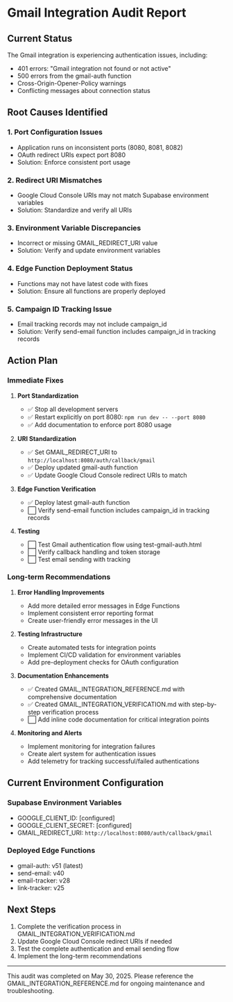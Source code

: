 # Gmail Integration Audit Report

## Current Status
The Gmail integration is experiencing authentication issues, including:
- 401 errors: "Gmail integration not found or not active"
- 500 errors from the gmail-auth function
- Cross-Origin-Opener-Policy warnings
- Conflicting messages about connection status

## Root Causes Identified

### 1. Port Configuration Issues
- Application runs on inconsistent ports (8080, 8081, 8082)
- OAuth redirect URIs expect port 8080
- Solution: Enforce consistent port usage

### 2. Redirect URI Mismatches
- Google Cloud Console URIs may not match Supabase environment variables
- Solution: Standardize and verify all URIs

### 3. Environment Variable Discrepancies
- Incorrect or missing GMAIL_REDIRECT_URI value
- Solution: Verify and update environment variables

### 4. Edge Function Deployment Status
- Functions may not have latest code with fixes
- Solution: Ensure all functions are properly deployed

### 5. Campaign ID Tracking Issue
- Email tracking records may not include campaign_id
- Solution: Verify send-email function includes campaign_id in tracking records

## Action Plan

### Immediate Fixes

1. **Port Standardization**
   - ✅ Stop all development servers
   - ✅ Restart explicitly on port 8080: `npm run dev -- --port 8080`
   - ✅ Add documentation to enforce port 8080 usage

2. **URI Standardization**
   - ✅ Set GMAIL_REDIRECT_URI to `http://localhost:8080/auth/callback/gmail`
   - ✅ Deploy updated gmail-auth function
   - ✅ Update Google Cloud Console redirect URIs to match

3. **Edge Function Verification**
   - ✅ Deploy latest gmail-auth function
   - ⬜ Verify send-email function includes campaign_id in tracking records

4. **Testing**
   - ⬜ Test Gmail authentication flow using test-gmail-auth.html
   - ⬜ Verify callback handling and token storage
   - ⬜ Test email sending with tracking

### Long-term Recommendations

1. **Error Handling Improvements**
   - Add more detailed error messages in Edge Functions
   - Implement consistent error reporting format
   - Create user-friendly error messages in the UI

2. **Testing Infrastructure**
   - Create automated tests for integration points
   - Implement CI/CD validation for environment variables
   - Add pre-deployment checks for OAuth configuration

3. **Documentation Enhancements**
   - ✅ Created GMAIL_INTEGRATION_REFERENCE.md with comprehensive documentation
   - ✅ Created GMAIL_INTEGRATION_VERIFICATION.md with step-by-step verification process
   - ⬜ Add inline code documentation for critical integration points

4. **Monitoring and Alerts**
   - Implement monitoring for integration failures
   - Create alert system for authentication issues
   - Add telemetry for tracking successful/failed authentications

## Current Environment Configuration

### Supabase Environment Variables
- GOOGLE_CLIENT_ID: [configured]
- GOOGLE_CLIENT_SECRET: [configured]
- GMAIL_REDIRECT_URI: `http://localhost:8080/auth/callback/gmail`

### Deployed Edge Functions
- gmail-auth: v51 (latest)
- send-email: v40
- email-tracker: v28
- link-tracker: v25

## Next Steps

1. Complete the verification process in GMAIL_INTEGRATION_VERIFICATION.md
2. Update Google Cloud Console redirect URIs if needed
3. Test the complete authentication and email sending flow
4. Implement the long-term recommendations

---

This audit was completed on May 30, 2025. Please reference the GMAIL_INTEGRATION_REFERENCE.md for ongoing maintenance and troubleshooting. 